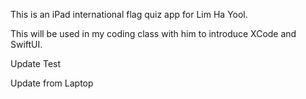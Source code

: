 This is an iPad international flag quiz app for Lim Ha Yool.

This will be used in my coding class with him to introduce XCode and SwiftUI.

Update Test

Update from Laptop
